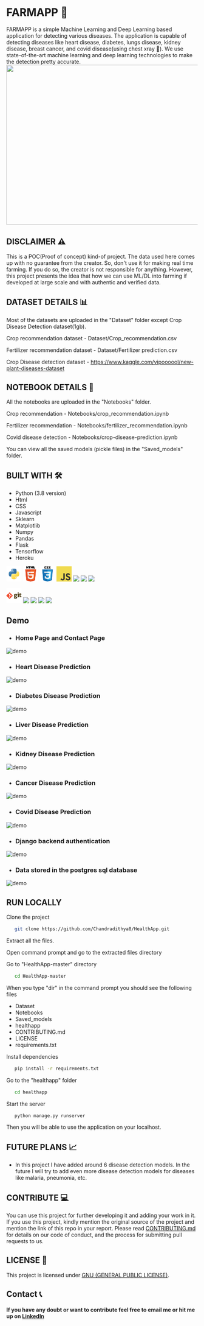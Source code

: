 
# FARMAPP 🌴

FARMAPP is a simple Machine Learning and Deep Learning based application for detecting various diseases. The application is capable of detecting diseases like heart disease, diabetes, lungs disease, kidney disease, breast cancer, and covid disease(using chest xray 💪). We use state-of-the-art machine learning and deep learning technologies to make the detection pretty accurate.
<br>
<img src="https://images.unsplash.com/photo-1530836369250-ef72a3f5cda8?ixid=MnwxMjA3fDB8MHxzZWFyY2h8N3x8ZmFybWluZ3xlbnwwfHwwfHw%3D&ixlib=rb-1.2.1&auto=format&fit=crop&w=500&q=60" width="1000" height="420" />

## DISCLAIMER ⚠️

This is a POC(Proof of concept) kind-of project. The data used here comes up with no guarantee from the creator. So, don't use it for making real time farming. If you do so, the creator is not responsible for anything. However, this project presents the idea that how we can use ML/DL into farming if developed at large scale and with authentic and verified data.
## DATASET DETAILS  📊

Most of the datasets are uploaded in the "Dataset" folder except Crop Disease Detection dataset(1gb).

Crop recommendation dataset - Dataset/Crop_recommendation.csv

Fertilizer recommendation dataset - Dataset/Fertilizer prediction.csv

Crop Disease detection dataset - https://www.kaggle.com/vipoooool/new-plant-diseases-dataset


## NOTEBOOK DETAILS 📓

All the notebooks are uploaded in the "Notebooks" folder.

Crop recommendation  - Notebooks/crop_recommendation.ipynb

Fertilizer recommendation - Notebooks/fertilizer_recommendation.ipynb

Covid disease detection  - Notebooks/crop-disease-prediction.ipynb

You can view all the saved models (pickle files) in the "Saved_models" folder.
  



## BUILT WITH 🛠️

- Python (3.8 version)
- Html
- CSS
- Javascript
- Sklearn
- Matplotlib
- Numpy
- Pandas
- Flask
- Tensorflow
- Heroku

<code><img height="40" src="https://raw.githubusercontent.com/github/explore/80688e429a7d4ef2fca1e82350fe8e3517d3494d/topics/python/python.png"></code>
<code><img height="40" src="https://raw.githubusercontent.com/github/explore/80688e429a7d4ef2fca1e82350fe8e3517d3494d/topics/html/html.png"></code>
<code><img height="40" src="https://raw.githubusercontent.com/github/explore/80688e429a7d4ef2fca1e82350fe8e3517d3494d/topics/css/css.png"></code>
<code><img height="40" src="https://raw.githubusercontent.com/github/explore/80688e429a7d4ef2fca1e82350fe8e3517d3494d/topics/javascript/javascript.png"></code>
<code><img height="40" src="https://upload.wikimedia.org/wikipedia/commons/thumb/0/05/Scikit_learn_logo_small.svg/1280px-Scikit_learn_logo_small.svg.png"></code>
<code><img height="40" src="https://matplotlib.org/_static/logo2.svg"></code>
<code><img height="40" src="https://raw.githubusercontent.com/numpy/numpy/7e7f4adab814b223f7f917369a72757cd28b10cb/branding/icons/numpylogo.svg"></code>

<code><img height="40" src="https://raw.githubusercontent.com/github/explore/80688e429a7d4ef2fca1e82350fe8e3517d3494d/topics/git/git.png"></code>
<code><img height="40" src="https://raw.githubusercontent.com/pandas-dev/pandas/761bceb77d44aa63b71dda43ca46e8fd4b9d7422/web/pandas/static/img/pandas.svg"></code>
<code><img height="40" src="https://camo.githubusercontent.com/7a2734e80665365877c7beb46fed7ccf745760540607f9e7cb50219f011d7cb5/68747470733a2f2f73796d626f6c732e67657476656374612e636f6d2f7374656e63696c5f38302f35365f666c61736b2e336137396235613035362e6a7067"></code>
<code><img height="40" src="https://d20vrrgs8k4bvw.cloudfront.net/images/courses/logos/logo-color-tensorflow.png"></code>
<code><img height="40" src="https://camo.githubusercontent.com/273672b5578aa3ba9dd0cc912d760b57b736ac956785fa0222cce949a531734b/68747470733a2f2f63646e2e69636f6e73636f75742e636f6d2f69636f6e2f667265652f706e672d3235362f6865726f6b752d3232353938392e706e67"></code>



## Demo

- ### Home Page and Contact Page
![demo](https://media.giphy.com/media/4EXBpKiQDWomWcl85n/giphy.gif)

- ### Heart Disease Prediction
![demo](https://media.giphy.com/media/pvjVMNp6ioqJpBnSgm/giphy.gif)

- ### Diabetes Disease Prediction
![demo](https://media.giphy.com/media/ha7TduSZte20jlq4HV/giphy.gif)

- ### Liver Disease Prediction
![demo](https://media.giphy.com/media/gaZ1A9tMcSRuvR0akI/giphy.gif)

- ### Kidney Disease Prediction
![demo](https://media.giphy.com/media/XHz6uIcr3U9QJUCamY/giphy.gif)

- ### Cancer Disease Prediction
![demo](https://media.giphy.com/media/ZbLEmLkRWRmBeRK0jn/giphy.gif)

- ### Covid Disease Prediction
![demo](https://media.giphy.com/media/kunfjysIzOQTX2upJj/giphy.gif)

- ### Django backend authentication
![demo](https://media.giphy.com/media/RbDRZZuXmRg3gyZBuB/giphy.gif)

- ### Data stored in the postgres sql database
![demo](https://media.giphy.com/media/7ZLJtpXuqijDKD2laB/giphy.gif)

## RUN LOCALLY

Clone the project

```bash
   git clone https://github.com/Chandradithya8/HealthApp.git
```
Extract all the files. 

Open command prompt and go to the extracted files directory

Go to "HealthApp-master" directory

```bash
   cd HealthApp-master
```
When you type "dir" in the command prompt you should see the following files

- Dataset
- Notebooks
- Saved_models
- healthapp
- CONTRIBUTING.md
- LICENSE
- requirements.txt
 

Install dependencies

```bash
   pip install -r requirements.txt
```

Go to the "healthapp" folder

```bash
   cd healthapp
```

Start the server
```bash
   python manage.py runserver
```
Then you will be able to use the application on your localhost.

## FUTURE PLANS 📈

- In this project I have added around 6 disease detection models. In the future I will try to add even more disease detection models for diseases like malaria, pneumonia, etc.




## CONTRIBUTE 💻
You can use this project for further developing it and adding your work in it. If you use this project, kindly mention the original source of the project and mention the link of this repo in your report.
Please read [CONTRIBUTING.md](https://github.com/Chandradithya8/FarmApp/blob/master/CONTRIBUTING.md) for details on our code of conduct, and the process for submitting pull requests to us.


## LICENSE 📝
This project is licensed under [GNU (GENERAL PUBLIC LICENSE)](https://github.com/Chandradithya8/FarmApp/blob/master/LICENSE).

## Contact 📞

#### If you have any doubt or want to contribute feel free to email me or hit me up on [LinkedIn](https://www.linkedin.com/in/chandradithya-k-g-2123591a6/)
